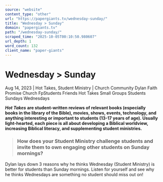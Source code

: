 ```yaml
---
source: "website"
content_type: "other"
url: "https://papergiants.tv/wednesday-sunday/"
title: "Wednesday > Sunday"
domain: "papergiants.tv"
path: "/wednesday-sunday/"
scraped_time: "2025-10-05T00:10:50.980607"
url_depth: 1
word_count: 132
client_name: "paper-giants"
---
```


# Wednesday > Sunday

Aug 14, 2023 | Hot Takes, Student Ministry | Church Community Dylan Faith Promise Church FpStudents Friends Hot Takes Small Groups Students Sundays Wednesdays

**_Hot Takes_** __are student-written reviews of relevant books (especially books in the library of the Bible), movies, shows, events, technology, and anything interesting or important to students (13-17 years of age). Usually light-hearted, each piece is all about developing a Biblical worldview, increasing Biblical literacy, and supplementing student ministries.__

> ### **How does your Student Ministry challenge students and invite them to own engaging other students on Sunday mornings?**

Dylan lays down 3 reasons why he thinks Wednesday (Student Ministry) is better for students than Sunday mornings. Listen for yourself and see why he thinks Wednesdays are something no student should miss out on!